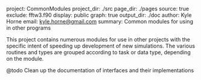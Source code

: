 project: CommonModules
project_dir: ./src
page_dir: ./pages
source: true
exclude: fftw3.f90
display: public
graph: true
output_dir: ./doc
author: Kyle Horne
email: kyle.horne@gmail.com
summary: Common modules for using in other programs

This project contains numerous modules for use in other projects with the specific intent of speeding up development of new simulations.
The various routines and types are grouped according to task or data type, depending on the module.

@todo
Clean up the documentation of interfaces and their implementations

